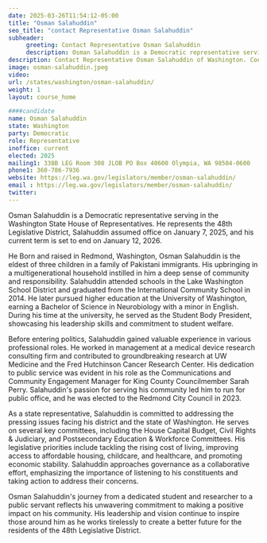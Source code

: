 ```yaml
---
date: 2025-03-26T11:54:12-05:00
title: "Osman Salahuddin"
seo_title: "contact Representative Osman Salahuddin"
subheader:
     greeting: Contact Representative Osman Salahuddin
     description: Osman Salahuddin is a Democratic representative serving in the Washington State House of Representatives. He represents the 48th Legislative District, Salahuddin assumed office on January 7, 2025, and his current term is set to end on January 12, 2026.
description: Contact Representative Osman Salahuddin of Washington. Contact information for Osman Salahuddin includes email address, phone number, and mailing address.
image: osman-salahuddin.jpeg
video:
url: /states/washington/osman-salahuddin/
weight: 1
layout: course_home

####candidate
name: Osman Salahuddin
state: Washington
party: Democratic
role: Representative
inoffice: current
elected: 2025
mailing1: 338B LEG Room 308 JLOB PO Box 40600 Olympia, WA 98504-0600
phone1: 360-786-7936
website: https://leg.wa.gov/legislators/member/osman-salahuddin/
email : https://leg.wa.gov/legislators/member/osman-salahuddin/
twitter: 
---
```

Osman Salahuddin is a Democratic representative serving in the Washington State House of Representatives. He represents the 48th Legislative District, Salahuddin assumed office on January 7, 2025, and his current term is set to end on January 12, 2026.

He Born and raised in Redmond, Washington, Osman Salahuddin is the eldest of three children in a family of Pakistani immigrants. His upbringing in a multigenerational household instilled in him a deep sense of community and responsibility. Salahuddin attended schools in the Lake Washington School District and graduated from the International Community School in 2014. He later pursued higher education at the University of Washington, earning a Bachelor of Science in Neurobiology with a minor in English. During his time at the university, he served as the Student Body President, showcasing his leadership skills and commitment to student welfare.

Before entering politics, Salahuddin gained valuable experience in various professional roles. He worked in management at a medical device research consulting firm and contributed to groundbreaking research at UW Medicine and the Fred Hutchinson Cancer Research Center. His dedication to public service was evident in his role as the Communications and Community Engagement Manager for King County Councilmember Sarah Perry. Salahuddin's passion for serving his community led him to run for public office, and he was elected to the Redmond City Council in 2023.

As a state representative, Salahuddin is committed to addressing the pressing issues facing his district and the state of Washington. He serves on several key committees, including the House Capital Budget, Civil Rights & Judiciary, and Postsecondary Education & Workforce Committees. His legislative priorities include tackling the rising cost of living, improving access to affordable housing, childcare, and healthcare, and promoting economic stability. Salahuddin approaches governance as a collaborative effort, emphasizing the importance of listening to his constituents and taking action to address their concerns.

Osman Salahuddin's journey from a dedicated student and researcher to a public servant reflects his unwavering commitment to making a positive impact on his community. His leadership and vision continue to inspire those around him as he works tirelessly to create a better future for the residents of the 48th Legislative District.
